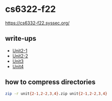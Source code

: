 # cs6322-f22

<https://cs6332-f22.syssec.org/>

## write-ups

- [Unit2-1](unit2-1/write-up.md)
- [Unit2-2](unit2-2/write-up.md)
- [Unit3](unit3/unit3-txk220008/README.md)
- [Unit4](unit4/txk220008-lab04/README.md)

## how to compress directories

```bash
zip -r unit{2-1,2-2,3,4}.zip unit{2-1,2-2,3,4}
```
